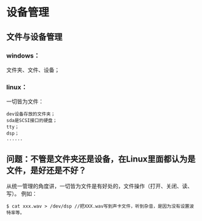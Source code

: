 # 设备管理

## 文件与设备管理

### windows：

文件夹、文件、设备；

### linux：

一切皆为文件：

	dev设备存放的文件夹；
	sda是SCSI接口的硬盘；
	tty；		
	dsp；
	......

## 问题：不管是文件夹还是设备，在Linux里面都认为是文件，是好还是不好？

从统一管理的角度讲，一切皆为文件是有好处的，文件操作（打开、关闭、读、写）。
例如：

	$ cat xxx.wav > /dev/dsp //把XXX.wav写到声卡文件，听到杂音，是因为没有设置波特率等。
